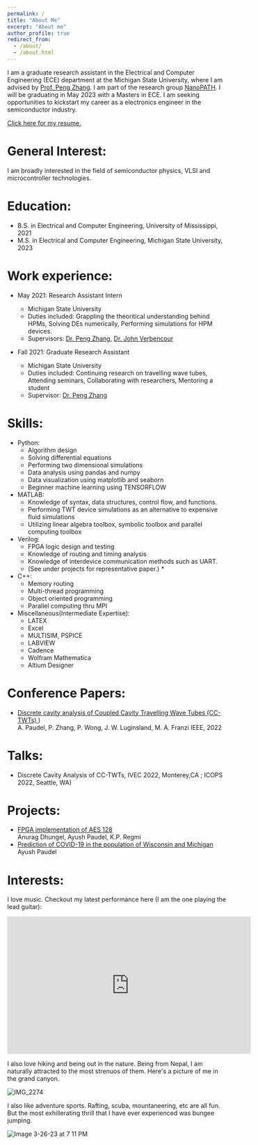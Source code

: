 ```yaml
---
permalink: /
title: "About Me"
excerpt: "About me"
author_profile: true
redirect_from: 
  - /about/
  - /about.html
---
```


I am a graduate research assistant in the Electrical and Computer Engineering (ECE) department at the Michigan State University, where I am advised by [Prof. Peng Zhang](https://www.egr.msu.edu/people/profile/pz). I am part of the research group [NanoPATH](https://www.egr.msu.edu/~pz/). I will be graduating in May 2023 with a Masters in ECE. I am seeking opportunities to kickstart my career as a electronics engineer in the semiconductor industry. 

[Click here for my resume.](https://paudela11.github.io/Misc_Writings/resume_Ayush1.pdf)

**General Interest:**
======

I am broadly interested in the field of semiconductor physics, VLSI and microcontroller technologies. 

**Education:**
======

* B.S. in Electrical and Computer Engineering, University of Mississippi, 2021
* M.S. in Electrical and Computer Engineering, Michigan State University, 2023

**Work experience:**
======

* May 2021: Research Assistant Intern
  * Michigan State University
  * Duties included: Grappling the theoritical understanding behind HPMs, Solving DEs numerically, Performing simulations for HPM devices.
  * Supervisors: [Dr. Peng Zhang](https://www.egr.msu.edu/people/profile/pz), [Dr. John Verbencour](https://cmse.msu.edu/directory/faculty/john-verboncoeur/)

* Fall 2021: Graduate Research Assistant
  * Michigan State University
  * Duties included: Continuing research on travelling wave tubes, Attending seminars, Collaborating with researchers, Mentoring a student
  * Supervisor: [Dr. Peng Zhang](https://www.egr.msu.edu/people/profile/pz)
  
**Skills:**
======

* Python:
  * Algorithm design
  * Solving differential equations
  * Performing two dimensional simulations
  * Data analysis using pandas and numpy
  * Data visualization using matplotlib and seaborn
  * Beginner machine learning using TENSORFLOW
* MATLAB:
  * Knowledge of syntax, data structures, control flow, and functions.
  * Performing TWT device simulations as an alternative to expensive fluid simulations
  * Utilizing linear algebra toolbox, symbolic toolbox and parallel computing toolbox
* Verilog:
  * FPGA logic design and testing
  * Knowledge of routing and timing analysis
  * Knowledge of interdevice communication methods such as UART.
  * (See under projects for representative paper.) *
* C++:
  * Memory routing
  * Multi-thread programming 
  * Object oriented programming
  * Parallel computing thru MPI
* Miscellaneous(Intermediate Expertise):
  * LATEX
  * Excel
  * MULTISIM, PSPICE
  * LABVIEW
  * Cadence
  * Wolfram Mathematica
  * Altium Designer
 
**Conference Papers:**
======

- [Discrete cavity analysis of Coupled Cavity Travelling Wave Tubes (CC-TWTs) ](https://ieeexplore.ieee.org/document/9813326))   
  A. Paudel, P. Zhang, P. Wong, J. W. Luginsland, M. A. Franzi
  IEEE, 2022    

**Talks:**
======
- Discrete Cavity Analysis of CC-TWTs, IVEC 2022, Monterey,CA ; ICOPS 2022, Seattle, WA) 

**Projects:**
======

- [FPGA implementation of AES 128](https://paudela11.github.io/Misc_Writings/Senior_Design_Final1.pdf)    
  Anurag Dhungel, Ayush Paudel, K.P. Regmi
- [Prediction of COVID-19 in the population of Wisconsin and Michigan](https://paudela11.github.io/Misc_Writings/884_final.pdf)
  Ayush Paudel
  
**Interests:**
======

I love music. Checkout my latest performance here (I am the one playing the lead guitar):

<iframe width="560" height="315" src="https://www.youtube.com/embed/MPW1mysudcw" title="YouTube video player" frameborder="0" allow="accelerometer; autoplay; clipboard-write; encrypted-media; gyroscope; picture-in-picture; web-share" allowfullscreen></iframe>


I also love hiking and being out in the nature. Being from Nepal, I am naturally attracted to the most strenuos of them. Here's a picture of me in the grand canyon.

![IMG_2274](https://user-images.githubusercontent.com/122549493/227811002-3401c264-3425-444f-96e8-09eabdbd763d.jpg)


I also like adventure sports. Rafting, scuba, mountaneering, etc are all fun. But the most exhillerating thrill that I have ever experienced was bungee jumping.

![Image 3-26-23 at 7 11 PM](https://user-images.githubusercontent.com/122549493/227811043-8278bba1-5ef2-4037-aa22-2f87141f6ab4.JPEG)

